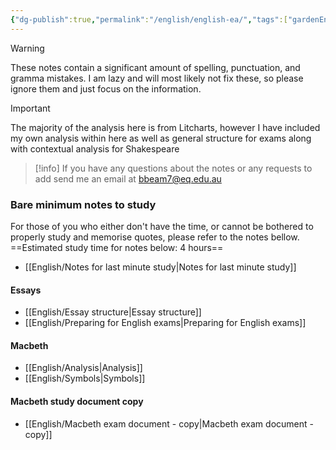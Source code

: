 ```yaml
---
{"dg-publish":true,"permalink":"/english/english-ea/","tags":["gardenEntry"]}
---
```


>[!warning]
>These notes contain a significant amount of spelling, punctuation, and gramma mistakes. I am lazy and will most likely not fix these, so please ignore them and just focus on the information.

> [!important]
> The majority of the analysis here is from Litcharts, however I have included my own analysis within here as well as general structure for exams along with contextual analysis for Shakespeare
> >[!info]
> >If you have any questions about the notes or any requests to add send me an email at bbeam7@eq.edu.au
### Bare minimum notes to study
For those of you who either don't have the time, or cannot be bothered to properly study and memorise quotes, please refer to the notes bellow.
==Estimated study time for notes below: 4 hours== 
- [[English/Notes for last minute study\|Notes for last minute study]]
#### Essays
- [[English/Essay structure\|Essay structure]]
- [[English/Preparing for English exams\|Preparing for English exams]]
#### Macbeth
- [[English/Analysis\|Analysis]]
- [[English/Symbols\|Symbols]]
#### Macbeth study document copy
- [[English/Macbeth exam document - copy\|Macbeth exam document - copy]]